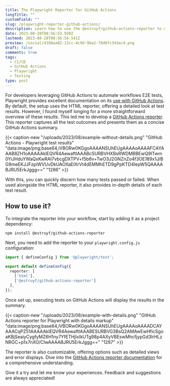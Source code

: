 ```yaml
---
title: The Playwright Reporter for GitHub Actions
longTitle: ""
customField: ""
slug: /playwright-reporter-github-actions/
description: Learn how to use the @estruyf/github-actions-reporter to quickly discern Playwright test results in GitHub Actions with
date: 2023-08-28T08:56:53.930Z
lastmod: 2023-08-28T08:56:54.541Z
preview: /social/d188aa82-13cc-4c9d-9ba2-78d6fc343ec4.png
draft: false
comments: true
tags:
  - CI/CD
  - GitHub Actions
  - Playwright
  - Testing
type: post
---
```


For developers leveraging GitHub Actions to automate workflows E2E tests, Playwright provides excellent documentation on its [use with GitHub Actions](https://playwright.dev/docs/ci-intro). By default, the setup uses the HTML reporter, offering a detailed look at test results. However, I found myself longing for a more straightforward overview of these results. This led me to develop a [GitHub Actions reporter](https://www.npmjs.com/package/@estruyf/github-actions-reporter). This reporter captures all the test outcomes and presents them as a concise GitHub Actions summary.

{{< caption-new "/uploads/2023/08/example-without-details.png" "GitHub Actions - Playwright test results"  "data:image/png;base64,iVBORw0KGgoAAAANSUhEUgAAAAoAAAAFCAYAAAB8ZH1oAAAAAklEQVR4AewaftIAAABcSURBVHXBsRWDMBBEwQ9ITwm0YiJHduYWaQxKwRAI7vbcgDXTPV+f5b6v+TwO3J2GNZnZo4f3OE189x1J/BG9meEKJJFzpiWVUvDkUAOXaElXrVt4dEMMhETD9gPpKTD4IepW5QAAAABJRU5ErkJggg==" "1286" >}}

With this, you can quickly discern how many tests passed or failed. When used alongside the HTML reporter, it also provides in-depth details of each test result.

## How to use it?

To integrate the reporter into your workflow, start by adding it as a project dependency:

```bash {linenos=table,noclasses=false}
npm install @estruyf/github-actions-reporter
```

Next, you need to add the reporter to your `playwright.config.js` configuration:

```typescript {linenos=table,noclasses=false}
import { defineConfig } from '@playwright/test';

export default defineConfig({
  reporter: [
    ['html'],
    ['@estruyf/github-actions-reporter']
  ],
});
```

Once set up, executing tests on GitHub Actions will display the results in the summary.

{{< caption-new "/uploads/2023/08/example-with-details.png" "GitHub Actions reporter for Playwright with details markup"  "data:image/png;base64,iVBORw0KGgoAAAANSUhEUgAAAAoAAAADCAYAAACqPZ51AAAAAklEQVR4AewaftIAAABESURBVG3BsQ2AMAwEwHficSgoaKBjSeaiyCygfyMZ6H1ny7YfETHjIxIkUTg98p4AXyVBEswMhcfjypGd3lrHLzNRGC+p1x7nXO/CIwAAAABJRU5ErkJggg==" "1287" >}}

The reporter is also customizable, offering options such as detailed views and error displays. Dive into the [GitHub Actions reporter documentation](https://github.com/estruyf/playwright-github-actions-reporter) for a comprehensive understanding.

Give it a try and let me know your experiences. Feedback and suggestions are always appreciated!
